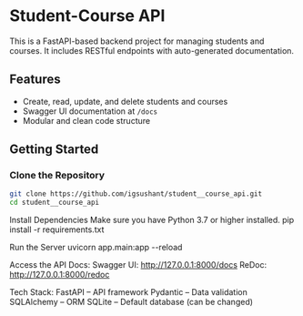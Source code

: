 # Student-Course API

This is a FastAPI-based backend project for managing students and courses. It includes RESTful endpoints with auto-generated documentation.

## Features

- Create, read, update, and delete students and courses
- Swagger UI documentation at `/docs`
- Modular and clean code structure


## Getting Started

### Clone the Repository

```bash
git clone https://github.com/igsushant/student__course_api.git
cd student__course_api
```

Install Dependencies
Make sure you have Python 3.7 or higher installed.
pip install -r requirements.txt

Run the Server
uvicorn app.main:app --reload

Access the API Docs:
Swagger UI: http://127.0.0.1:8000/docs
ReDoc: http://127.0.0.1:8000/redoc

Tech Stack:
FastAPI – API framework
Pydantic – Data validation
SQLAlchemy – ORM
SQLite – Default database (can be changed)
